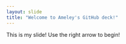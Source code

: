 ```yaml
---
layout: slide
title: "Welcome to Ameley's GitHub deck!"
---
```

This is my slide!
Use the right arrow to begin!